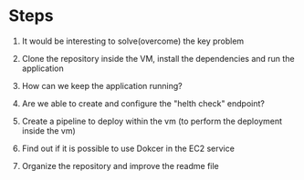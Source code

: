 # Steps

1. It would be interesting to solve(overcome) the key problem

2. Clone the repository inside the VM, install the dependencies and run the application

3. How can we keep the application running?

4. Are we able to create and configure the "helth check" endpoint?

5. Create a pipeline to deploy within the vm
                     (to perform the deployment inside the vm)

4. Find out if it is possible to use Dokcer in the EC2 service

5. Organize the repository and improve the readme file


